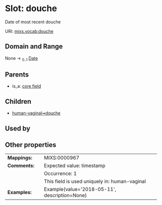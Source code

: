 
# Slot: douche


Date of most recent douche

URI: [mixs.vocab:douche](https://w3id.org/mixs/vocab/douche)


## Domain and Range

None &#8594;  <sub>0..1</sub> [Date](types/Date.md)

## Parents

 *  is_a: [core field](core_field.md)

## Children

 *  [human-vaginal➞douche](human_vaginal_douche.md)

## Used by


## Other properties

|  |  |  |
| --- | --- | --- |
| **Mappings:** | | MIXS:0000967 |
| **Comments:** | | Expected value: timestamp |
|  | | Occurrence: 1 |
|  | | This field is used uniquely in: human-vaginal |
| **Examples:** | | Example(value='2018-05-11', description=None) |

